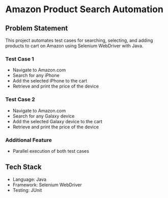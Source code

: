 # Amazon Product Search Automation

## Problem Statement
This project automates test cases for searching, selecting, and adding products to cart on Amazon using Selenium WebDriver with Java.

### Test Case 1
- Navigate to Amazon.com
- Search for any iPhone
- Add the selected iPhone to the cart
- Retrieve and print the price of the device

### Test Case 2
- Navigate to Amazon.com
- Search for any Galaxy device
- Add the selected Galaxy device to the cart
- Retrieve and print the price of the device

### Additional Feature
- Parallel execution of both test cases

## Tech Stack
- Language: Java
- Framework: Selenium WebDriver
- Testing: JUnit